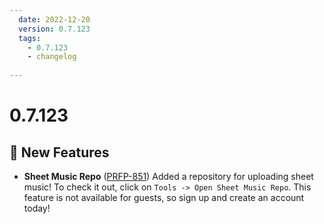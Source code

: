 ```yaml
---
  date: 2022-12-20
  version: 0.7.123
  tags:
    - 0.7.123
    - changelog
  
---
```


# 0.7.123

## :rocket: New Features

- **Sheet Music Repo** ([PRFP-851](https://pianorhythm.myjetbrains.com/youtrack/issue/PRFP-851)) Added a repository for uploading sheet music! To check it out, click on `Tools -> Open Sheet Music Repo`. This feature is not available for guests, so sign up and create an account today!

<!----------------------------------------------->
